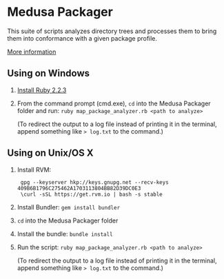 # Medusa Packager

This suite of scripts analyzes directory trees and processes them to bring them
into conformance with a given package profile.

[More information](https://uofi.app.box.com/notes/43514306333)

## Using on Windows

1. [Install Ruby 2.2.3](http://rubyinstaller.org)
2. From the command prompt (cmd.exe), `cd` into the Medusa Packager folder and
   run: `ruby map_package_analyzer.rb <path to analyze>`

   (To redirect the output to a log file instead of printing it in the terminal,
   append something like `> log.txt` to the command.)

## Using on Unix/OS X

1. Install RVM:

        gpg --keyserver hkp://keys.gnupg.net --recv-keys 409B6B1796C275462A1703113804BB82D39DC0E3
        \curl -sSL https://get.rvm.io | bash -s stable

2. Install Bundler: `gem install bundler`
3. `cd` into the Medusa Packager folder
4. Install the bundle: `bundle install`
5. Run the script: `ruby map_package_analyzer.rb <path to analyze>`

   (To redirect the output to a log file instead of printing it in the terminal,
   append something like `> log.txt` to the command.)
